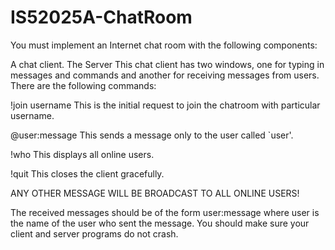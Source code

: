 IS52025A-ChatRoom
=================

You must implement an Internet chat room with the following components:

A chat client.
The Server
This chat client has two windows, one for typing in messages and commands and another for receiving messages from users. There are the following commands:

!join username
This is the initial request to join the chatroom with particular username.

@user:message
This sends a message only to the user called `user'.

!who
This displays all online users.

!quit
This closes the client gracefully.

ANY OTHER MESSAGE WILL BE BROADCAST TO ALL ONLINE USERS!

The received messages should be of the form user:message where user is the name of the user who sent the message.
You should make sure your client and server programs do not crash.